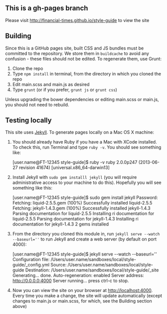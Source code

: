 ## This is a gh-pages branch

Please visit http://financial-times.github.io/style-guide to view the site

## Building

Since this is a GitHub pages site, built CSS and JS bundles must be committed to the repository.  We store them in `buildcache` to avoid any confusion - these files should not be edited.  To regenerate them, use Grunt:

1. Clone the repo
1. Type `npm install` in terminal, from the directory in which you cloned the repo
1. Edit main.scss and main.js as desired
1. Type `grunt` (or if you prefer, `grunt js` or `grunt css`)

Unless upgrading the bower dependencies or editing main.scss or main.js, you should not need to rebuild.

## Testing locally

This site uses [Jekyll](http://jekyllrb.com/).  To generate pages locally on a Mac OS X machine:

1. You should already have Ruby if you have a Mac with XCode installed.  To check this, run Terminal and type `ruby -v`.  You should see something like:

    [user.name@FT-12345 style-guide]$ ruby -v
    ruby 2.0.0p247 (2013-06-27 revision 41674) [universal.x86_64-darwin13]

1. Install Jekyll with `sudo gem installl jekyll` (you will require administrative access to your machine to do this).  Hopefully you will see something like this:

    [user.name@FT-12345 style-guide]$ sudo gem install jekyll
    Password:
    Fetching: liquid-2.5.5.gem (100%)
    Successfully installed liquid-2.5.5
    Fetching: jekyll-1.4.3.gem (100%)
    Successfully installed jekyll-1.4.3
    Parsing documentation for liquid-2.5.5
    Installing ri documentation for liquid-2.5.5
    Parsing documentation for jekyll-1.4.3
    Installing ri documentation for jekyll-1.4.3
    2 gems installed

1. From the directory you cloned this module in, run `jekyll serve --watch --baseurl=''` to run Jekyll and create a web server (by default on port 4000):

    [user.name@FT-12345 style-guide]$ jekyll serve --watch --baseurl=''
    Configuration file: /Users/user.name/sandboxes/local/style-guide/_config.yml
                Source: /Users/user.name/sandboxes/local/style-guide
           Destination: /Users/user.name/sandboxes/local/style-guide/_site
          Generating... done.
     Auto-regeneration: enabled
        Server address: http://0.0.0.0:4000
      Server running... press ctrl-c to stop.

1. Now you can view the site on your browser at [http://localhost:4000](http://localhost:4000).  Every time you make a change, the site will update automatically (except changes to main.js or main.scss, for which, see the Building section above)
